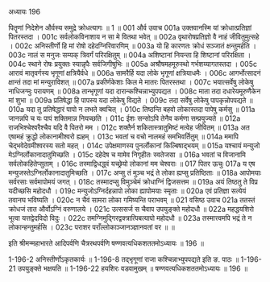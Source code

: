 अध्यायः 196

पितॄणां निदेशेन और्वस्य समुद्रे क्रोधत्यागः ॥ 1 ॥
001	और्व उवाच 
001a	उक्तवानस्मि यां क्रोधात्प्रतिज्ञां पितरस्तदा ।
001c	सर्वलोकविनाशाय न सा मे वितथा भवेत् ॥
002a	वृथारोषप्रतिज्ञो वै नाहं जीवितुमुत्सहे ।
002c	अनिस्तीर्णो हि मां रोषो दहेदग्निरिवारणिम् ॥
003a	यो हि कारणतः क्रोधं सञ्जातं क्षन्तुमर्हति ।
003c	नालं स मनुजः सम्यक् त्रिवर्गं परिरक्षितुम् ॥
004a	अशिष्टानां नियन्ता हि शिष्टानां परिरक्षिता ।
004c	स्थाने रोषः प्रयुक्तः स्यान्नृपैः सर्वजिगीषुभिः ॥
005a	अश्रौषमहमूरुस्थो गर्भशय्यागतस्तदा ।
005c	आरावं मातृवर्गस्य भृगूणां क्षत्रियैर्वधे ॥
006a	सामरैर्हि यदा लोके भृगूणां क्षत्रियाधमैः ।
006c	आगर्भोत्सादनं क्षान्तं तदा मां मन्युराविशत् ॥
007a	प्रकीर्णकेशाः किल मे मातरः पितरस्तथा ।
007c	भयात्सर्वेषु लोकेषु नाधिजग्मुः परायणम् ॥
008a	तान्भृगूणां यदा दारान्कश्चिन्नाभ्युपपद्यत ।
008c	माता तदा दधारेयमूरुणैकेन मां शुभा ॥
009a	प्रतिषेद्धा हि पापस्य यदा लोकेषु विद्यते ।
009c	तदा सर्वेषु लोकेषु पापकृन्नोपपद्यते ॥
010a	यदा तु प्रतिषेद्धारं पापो न लभते क्वचित् ।
010c	तिष्ठन्ति बहवो लोकास्तदा पापेषु कर्मसु ॥
011a	जानन्नपि च यः पापं शक्तिमान्न नियच्छति ।
011c	ईशः सन्सोऽपि तेनैव कर्मणा सम्प्रयुज्यते ॥
012a	राजभिश्चेश्वरैश्चैव यदि वै पितरो मम ।
012c	शक्तैर्न शकितास्त्रातुमिष्टं मत्वेह जीवितम् ॥
013a	अत एषामहं क्रुद्धो लोकानामीश्वरो ह्यहम् ।
013c	भवतां च वचो नालमहं समभिवर्तितुम् ॥
014a	ममापि चेद्भवेदेवमीश्वरस्य सतो महत् ।
014c	उपेक्षमाणस्य पुनर्लोकानां किल्बिषाद्भयम् ॥
015a	यश्चायं मन्युजो मेऽग्निर्लोकानादातुमिच्छति ।
015c	दहेदेष च मामेव निगृहीतः स्वतेजसा ॥
016a	भवतां च विजानामि सर्वलोकहितेप्सुताम् ।
016c	तस्माद्विधद्ध्वं यच्छ्रेयो लोकानां मम चेश्वराः ॥
017	पितर ऊचुः 
017a	य एष मन्युजस्तेऽग्निर्लोकानादातुमिच्छति ।
017c	अप्सु तं मुञ्च भद्रं ते लोका ह्यप्सु प्रतिष्ठिताः ॥
018a	आपोमयाः सर्वरसाः सर्वमापोमयं जगत् ।
018c	तस्मादप्सु विमुञ्चेमं क्रोधाग्निं द्विजसत्तम ॥
019a	अयं तिष्ठतु ते विप्र यदीच्छसि महोदधौ ।
019c	मन्युजोऽग्निर्दहन्नापो लोका ह्यापोमयाः स्मृताः ॥
020a	एवं प्रतिज्ञा सत्येयं तवानघ भविष्यति ।
020c	न चैवं सामरा लोका गमिष्यन्ति पराभवम् ॥
021	वसिष्ठ उवाच 
021a	ततस्तं क्रोधजं तात और्वोऽग्निं वरुणालये ।
021c	उत्ससर्ज स चैवाप उपयुङ्क्ते महोदधौ ॥
022a	महद्धयशिरो भूत्वा यत्तद्वेदविदो विदुः ।
022c	तमग्निमुद्गिरद्वक्त्रात्पिबत्यापो महोदधौ ॥
023a	तस्मात्त्वमपि भद्रं ते न लोकान्हन्तुमर्हसि ।
023c	पराशर पराँल्लोकाञ्जानञ्ज्ञानवतां वर ॥ ॥

इति श्रीमन्महाभारते आदिपर्वणि चैत्ररथपर्वणि षण्णवत्यधिकशततमोऽध्यायः ॥ 196 ॥

1-196-2 अनिस्तीर्णोऽकृतकार्यः ॥ 1-196-8 तद्भृगूणां राजा कश्चिन्नाभ्युपपद्यते इति ङ. पाठः ॥ 1-196-21 उपयुङ्क्ते भक्षयति ॥ 1-196-22 हयशिरः वडवामुखम् ॥ षण्णवत्यधिकशततमोऽध्यायः ॥ 196 ॥
